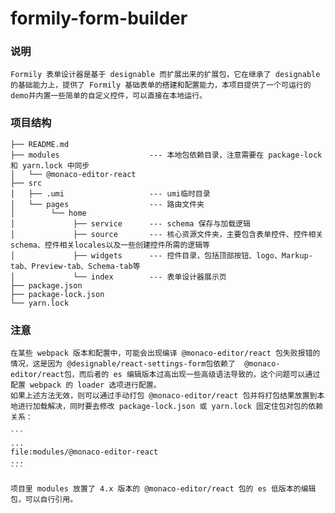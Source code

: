 # formily-form-builder

### 说明

    Formily 表单设计器是基于 designable 而扩展出来的扩展包，它在继承了 designable 的基础能力上，提供了 Formily 基础表单的搭建和配置能力，本项目提供了一个可运行的 demo并内置一些简单的自定义控件，可以直接在本地运行。

### 项目结构

    ├── README.md
    ├── modules                    --- 本地包依赖目录，注意需要在 package-lock 和 yarn.lock 中同步
    │   └── @monaco-editor-react
    ├── src
    │   ├── .umi                   --- umi临时目录
    │   └── pages                  --- 路由文件夹
    │        └── home
    │             ├── service      --- schema 保存与加载逻辑
    │             ├── source       --- 核心资源文件夹，主要包含表单控件、控件相关schema、控件相关locales以及一些创建控件所需的逻辑等
    │             ├── widgets      --- 控件目录，包括顶部按钮、logo、Markup-tab、Preview-tab、Schema-tab等
    │             └── index        --- 表单设计器展示页
    ├── package.json
    ├── package-lock.json
    └── yarn.lock

### 注意

    在某些 webpack 版本和配置中，可能会出现编译 @monaco-editor/react 包失败报错的情况，这是因为 @designable/react-settings-form包依赖了  @monaco-editor/react包，而后者的 es 编辑版本过高出现一些高级语法导致的，这个问题可以通过配置 webpack 的 loader 选项进行配置。
    如果上述方法无效，则可以通过手动打包 @monaco-editor/react 包并将打包结果放置到本地进行加载解决，同时要去修改 package-lock.json 或 yarn.lock 固定住包对包的依赖关系：
    
    ```
    ...
    file:modules/@monaco-editor-react
    ...
    ```
    
    项目里 modules 放置了 4.x 版本的 @monaco-editor/react 包的 es 低版本的编辑包，可以自行引用。
